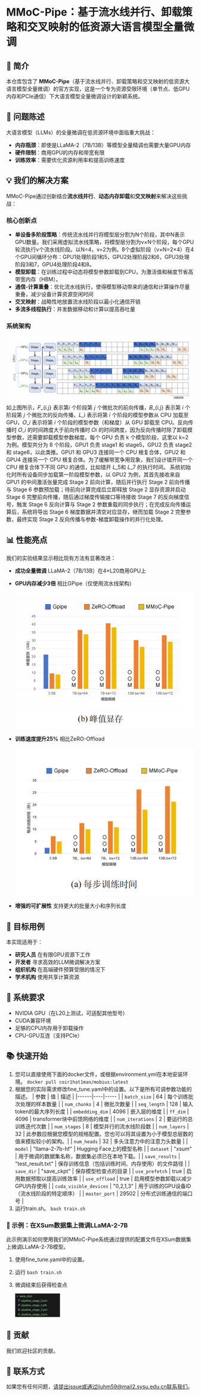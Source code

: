 # MMoC-Pipe：基于流水线并行、卸载策略和交叉映射的低资源大语言模型全量微调

## 🚀 简介

本仓库包含了 **MMoC-Pipe**（基于流水线并行、卸载策略和交叉映射的低资源大语言模型全量微调）的官方实现，这是一个专为资源受限环境（单节点、低GPU内存和PCIe通信）下大语言模型全量微调设计的新颖系统。


## 🎯 问题陈述

大语言模型（LLMs）的全量微调在低资源环境中面临重大挑战：
- **内存瓶颈**：即使是LLaMA-2（7B/13B）等模型全量精调也需要大量GPU内存
- **硬件限制**：商用GPU的内存和带宽有限
- **训练效率**：需要优化资源利用率和提高训练速度

## 💡 我们的解决方案

MMoC-Pipe通过创新结合**流水线并行**、**动态内存卸载**和**交叉映射**来解决这些挑战：

### 核心创新点
- **单设备多阶段策略**：传统流水线并行将模型层分割为N个阶段，其中N表示GPU数量。我们采用虚拟流水线策略，将模型层分割为v×N个阶段，每个GPU轮流执行v个流水线阶段。以N=4，v=2为例。8个虚拟阶段（v×N=2×4）在4个GPU间循环分布：GPU1处理阶段1和5，GPU2处理阶段2和6，GPU3处理阶段3和7，GPU4处理阶段4和8。
- **模型卸载**：在训练过程中动态将模型参数卸载到CPU，为激活值和梯度节省高带宽内存（HBM）。
- **通信-计算重叠**：优化流水线执行，使得模型移动带来的通信和计算操作尽量重叠，减少设备计算资源空闲时间
- **交叉映射**：战略性地放置流水线阶段以最小化通信开销
- **多流多线程执行**：并发数据移动和计算以提高吞吐量

### 系统架构
![MMoC-Pipe Architecture](./assets/architecture.png)
   如上图所示，𝐹_{i,j} 表示第𝑖 个阶段第 𝑗 个微批次的前向传播，𝐵_{i,j} 表示第 𝑖 个阶段第 𝑗 个微批次的反向传播，𝐿_i 表示将第 𝑖 个阶段的模型参数从 CPU 加载至 GPU，𝑂_𝑖 表示将第 𝑖 个阶段的模型参数（和梯度）从 GPU 卸载至 CPU。反向传播时 𝑂_𝑖 的时间跨度大于前向传播时 𝑂𝑖 的时间跨度，因为反向传播时除了卸载模型参数，还需要卸载模型参数梯度。每个 GPU 负责 k 个模型阶段，这里以 k=2 为例。模型共分为 8 个阶段，GPU1 负责 stage1 和 stage5，GPU2 负责 stage2 和 stage6，以此类推。GPU1 和 GPU3 连接同一个 CPU 根复合体，GPU2 和 GPU4 连接另一个 CPU 根复合体。为了缓解带宽争用现象，我们设计错开同一个 CPU 根复合体下不同 GPU 的通信，比如错开 𝐿_5和 𝐿_7 的执行时间。 
   系统初始化时所有设备同步加载第一阶段模型参数，以 GPU2 为例，其首先接收来自 GPU1 的中间激活张量完成 Stage 2 前向计算，随后并行执行 Stage 2 前向传播与 Stage 6 参数预加载；待前向计算完成后立即释放 Stage 2 显存资源并启动 Stage 6 完整前向传播，随后通过梯度传输接口等待接收 Stage 7 的反向梯度信号，触发 Stage 6 反向计算与 Stage 2 参数重载的同步执行；在完成反向传播运算后，系统将导出 Stage 6 梯度数据并清空对应显存，继而加载 Stage 2 完整参数，最终实现 Stage 2 反向传播与参数-梯度卸载操作的并行化处理。

## 📊 性能亮点

我们的实验结果显示相比现有方法有显著改进：

- **成功全量微调** LLaMA-2（7B/13B）在4×L20商用GPU上
- **GPU内存减少3倍** 相比GPipe（仅使用流水线架构）

  ![Comparison on memory occupation to baselines](./assets/memory-occup.png)
- **训练速度提升25%** 相比ZeRO-Offload
  
  ![Comparison on training speed to baselines](./assets/training-time.png)
- **增强的可扩展性** 支持更大的批量大小和序列长度


## 🎯 目标用例

本实现适用于：
- **研究人员** 在有限GPU资源下工作
- **开发者** 寻求高效的LLM微调解决方案
- **组织机构** 在高端硬件预算受限的情况下
- **学术机构** 使用共享计算资源

## 🔧 系统要求

- NVIDIA GPU（在L20上测试，可适配其他型号）
- CUDA兼容环境
- 足够的CPU内存用于卸载操作
- CPU-GPU互连（支持PCIe）

## 📚 快速开始

1. 您可以直接使用下面的docker文件，或根据environment.yml在本地安装环境。
   `docker pull coir1hat1man/mobius:latest`
2. 根据您的实际需求修改fine_tune.yaml中的设置。以下是所有可调参数功能的描述。
    | 参数 | 值 | 描述 |
    |------|----|----- |
    | `batch_size` | 64 | 每个训练批次处理的样本数量 |
    | `num_chunks` | 4 | 微批次数量 |
    | `seq_length` | 128 | 输入token的最大序列长度 |
    | `embedding_dim` | 4096 | 嵌入层的维度 |
    | `ff_dim` | 4096 | transformer块中前馈网络的维度 |
    | `num_iterations` | 2 | 要运行的总训练迭代次数 |
    | `num_stages` | 8 | 模型并行的流水线阶段数 |
    | `num_layers` | 32 | 此参数应根据您模型的规格配置。您也可以将其设置为小于模型总层数的值来模拟较小的架构。|
    | `num_heads` | 32 | 多头注意力中的注意力头数量 |
    | `model` | "llama-2-7b-hf" | Hugging Face上的模型名称 |
    | `dataset` | "xsum" | 用于微调的数据集名称，数据集必须已在本地下载。|
    | `save_results` | "test_result.txt" | 保存训练信息（包括训练时间、内存使用）的文件路径 |
    | `save_dir` | "save_ckpt" | 保存模型检查点的目录 |
    | `use_prefetch` | true | 启用数据预取以提高训练效率 |
    | `use_offload` | true | 启用模型参数卸载以减少GPU内存使用 |
    | `cuda_visible_devices` | "0,2,1,3" | 用于训练的GPU设备ID（流水线阶段的特定顺序） |
    | `master_port` | 29502 | 分布式训练通信的端口号 |
3. 运行train.sh。
`bash train.sh`

### 🔬 示例：在XSum数据集上微调LLaMA-2-7B
此示例演示如何使用我们的MMoC-Pipe系统通过提供的配置文件在XSum数据集上微调LLaMA-2-7B模型。

1. 使用fine_tune.yaml中的设置。
2. 运行 `bash train.sh`
3. 微调结束后获得检查点
   
   <img src="./assets/ckpt.png" width="25%" alt="检查点图像">

## 🤝 贡献

我们欢迎社区的贡献。

## 📧 联系方式
如果您有任何问题，请提出issue或通过liuhm59@mail2.sysu.edu.cn联系我们。




